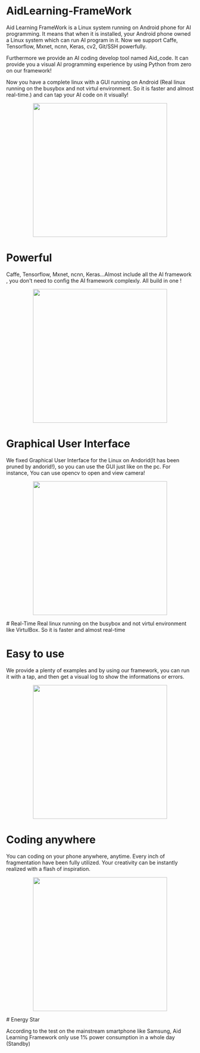 # AidLearning-FrameWork
Aid Learning FrameWork is a Linux system running on Android phone for AI programming. It means that when it is installed, your Android phone owned a Linux system which can run AI program in it. Now we support Caffe, Tensorflow, Mxnet, ncnn, Keras, cv2, Git/SSH powerfully. 

Furthermore we provide an AI coding develop tool named Aid_code. It can provide you a visual AI programming experience by using Python from zero on our framework!

Now you have a complete linux with a GUI running on Android (Real linux running on the busybox and not virtul environment. So it is faster and almost real-time.) and can tap your AI code on it visually!
<p align="center">
	<img src="screen1.jpg"  width="360" >
</p>



# Powerful
Caffe, Tensorflow, Mxnet, ncnn, Keras...Almost include all the AI framework , you don't need to config the AI framework complexly. All build in one !
<p align="center">
	<img src="screen4.jpg"  width="360" >
</p>


# Graphical User Interface
We fixed Graphical User Interface for the Linux on Andorid(It has been pruned by andorid!), so you can use the GUI just like on the pc. For instance, You can use opencv to open and view camera!
<p align="center">
	<img src="Screen5.jpg"  width="360" >
</p>
# Real-Time
Real linux running on the busybox and not virtul environment like VirtulBox. So it is faster and almost real-time

# Easy to use
We provide a plenty of examples and by using our framework, you can run it with a tap, and then get a visual log to show the informations or errors.
<p align="center">
	<img src="screen2.jpg"  width="360" >
</p>

# Coding anywhere
You can coding on your phone anywhere, anytime. Every inch of fragmentation have been fully utilized. Your creativity can be instantly realized with a flash of inspiration.
<p align="center">
	<img src="screen3.jpg"  width="360" >
</p>
# Energy Star

According to the test on the mainstream smartphone like Samsung, Aid Learning Framework only use 1% power consumption in a whole day (Standby)
